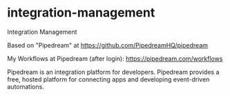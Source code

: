 # integration-management
Integration Management

Based on "Pipedream" at https://github.com/PipedreamHQ/pipedream

My Workflows at Pipedream (after login): https://pipedream.com/workflows

Pipedream is an integration platform for developers. Pipedream provides a free, hosted platform for connecting apps and developing event-driven automations.
